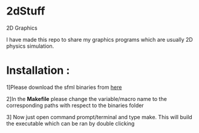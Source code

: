 # 2dStuff
2D Graphics

I have made this repo to share my graphics programs which are usually 2D physics simulation.


# Installation :
1]Please download the sfml binaries from [here](https://www.sfml-dev.org/download/sfml/2.5.1/)
<p>
2]In the <b>Makefile</b> please change the variable/macro name to the corresponding paths with respect to the binaries folder
</p>
3] Now just open command prompt/terminal and type make. This will build the executable which can be ran by double clicking